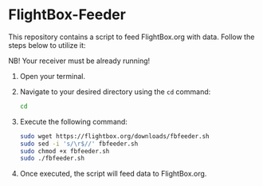 # FlightBox-Feeder

This repository contains a script to feed FlightBox.org with data. Follow the steps below to utilize it:

NB! Your receiver must be already running!

1. Open your terminal.

2. Navigate to your desired directory using the `cd` command:
    ```bash
    cd
    ```

3. Execute the following command:

    ```bash
    sudo wget https://flightbox.org/downloads/fbfeeder.sh
    sudo sed -i 's/\r$//' fbfeeder.sh
    sudo chmod +x fbfeeder.sh
    sudo ./fbfeeder.sh
    ```

4. Once executed, the script will feed data to FlightBox.org.



